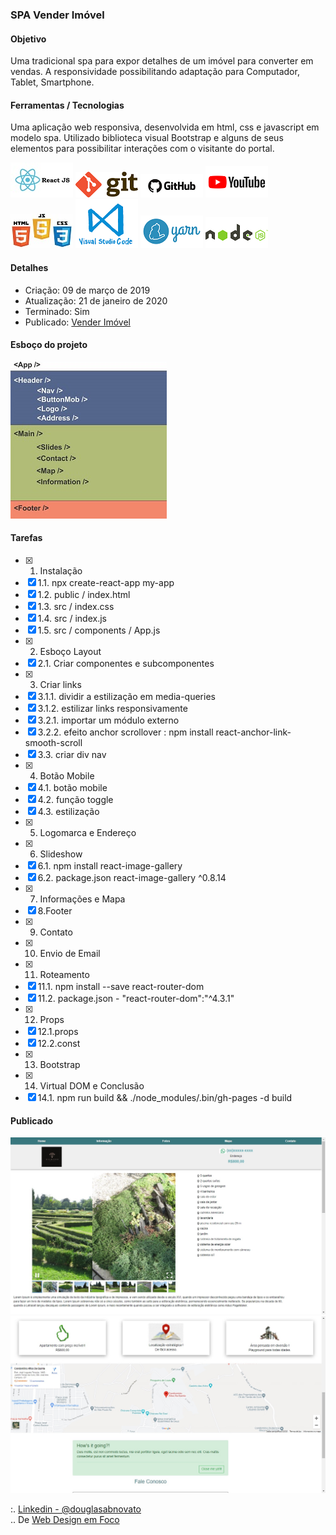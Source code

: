 ### SPA Vender Imóvel

#### Objetivo

Uma tradicional spa para expor detalhes de um imóvel para converter em vendas.
A responsividade possibilitando adaptação para Computador, Tablet, Smartphone.

#### Ferramentas / Tecnologias

Uma aplicação web responsiva, desenvolvida em html, css e javascript em modelo spa. Utilizado biblioteca visual Bootstrap e alguns de seus elementos para possibilitar interações com o visitante do portal.

![ReactJS](/images/logo-reactjs.jpg)
![Git](/images/logo-git.png)
![Github](/images/logo-github.png)
![Youtube](/images/logo-youtube.png)
![HTML/CSS/Javascript](/images/logo-html-css-js.jpeg)
![VSCode](/images/logo-VSCode.png)
![Yarn](/images/logo-yarn.png)
![Nodejs](/images/logo-nodejs.png)

#### Detalhes

- Criação: 09 de março de 2019
- Atualização: 21 de janeiro de 2020
- Terminado: Sim 
- Publicado: [Vender Imóvel](https://venderimovel.herokuapp.com/)

#### Esboço do projeto

![Layout App](/images/esboco-components.jpg)

#### Tarefas 

- [x] 1. Instalação
- [x] 1.1. npx create-react-app my-app
- [x] 1.2. public / index.html
- [x] 1.3. src / index.css
- [x] 1.4. src / index.js
- [x] 1.5. src / components / App.js
- [x] 2. Esboço Layout 
- [x] 2.1. Criar componentes e subcomponentes
- [x] 3. Criar links
- [x] 3.1.1. dividir a estilização em media-queries
- [x] 3.1.2. estilizar links responsivamente 
- [x] 3.2.1. importar um módulo externo
- [x] 3.2.2. efeito anchor scrollover : npm install react-anchor-link-smooth-scroll 
- [x] 3.3. criar div nav
- [x] 4. Botão Mobile
- [x] 4.1. botão mobile
- [x] 4.2. função toggle
- [x] 4.3. estilização
- [x] 5. Logomarca e Endereço
- [x] 6. Slideshow
- [x] 6.1. npm install react-image-gallery 
- [x] 6.2. package.json react-image-gallery ^0.8.14
- [x] 7. Informações e Mapa
- [x] 8.Footer
- [x] 9. Contato
- [x] 10. Envio de Email
- [x] 11. Roteamento
- [x] 11.1. npm install --save react-router-dom 
- [x] 11.2. package.json - "react-router-dom":"^4.3.1"
- [x] 12. Props
- [x] 12.1.props
- [x] 12.2.const
- [x] 13. Bootstrap
- [x] 14. Virtual DOM e Conclusão
- [x] 14.1. npm run build && ./node_modules/.bin/gh-pages -d build

#### Publicado 

![Vender Imóvel](/images/tela-1.jpg)<br/>
![Vender Imóvel](/images/tela-2.jpg)<br/>

:. [Linkedin - @douglasabnovato](https://www.linkedin.com/in/douglasabnovato/)<br/>
.. De [Web Design em Foco](https://www.youtube.com/watch?v=D97xHLUzoEY&t=717s) 
